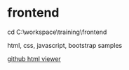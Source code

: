 # frontend

cd C:\workspace\training\frontend

html, css, javascript, bootstrap samples

[github html viewer](https://htmlpreview.github.io/)
